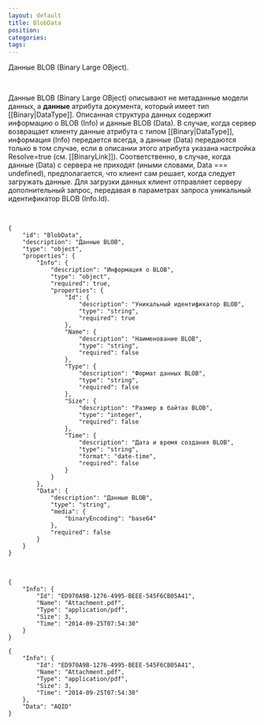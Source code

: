 ```yaml
---
layout: default
title: BlobData
position: 
categories: 
tags: 
---
```


Данные BLOB (Binary Large OBject).

   

Данные BLOB (Binary Large OBject) описывают не метаданные модели данных, а **данные** атрибута документа, который имеет тип [[Binary|DataType]]. Описанная структура данных содержит информацию о BLOB (Info) и данные BLOB (Data). В случае, когда сервер возвращает клиенту данные атрибута с типом [[Binary|DataType]], информация (Info) передается всегда, а данные (Data) передаются только в том случае, если в описании этого атрибута указана настройка Resolve=true (см. [[BinaryLink]]). Соответственно, в случае, когда данные (Data) с сервера не приходят (иными словами, Data === undefined), предполагается, что клиент сам решает, когда следует загружать данные. Для загрузки данных клиент отправляет серверу дополнительный запрос, передавая в параметрах запроса уникальный идентификатор BLOB (Info.Id).  


   

```
{
	"id": "BlobData",
	"description": "Данные BLOB",
	"type": "object",
	"properties": {
		"Info": {
			"description": "Информация о BLOB",
			"type": "object",
			"required": true,
			"properties": {
				"Id": {
					"description": "Уникальный идентификатор BLOB",
					"type": "string",
					"required": true
				},
				"Name": {
					"description": "Наименование BLOB",
					"type": "string",
					"required": false
				},
				"Type": {
					"description": "Формат данных BLOB",
					"type": "string",
					"required": false
				},
				"Size": {
					"description": "Размер в байтах BLOB",
					"type": "integer",
					"required": false
				},
				"Time": {
					"description": "Дата и время создания BLOB",
					"type": "string",
					"format": "date-time",
					"required": false
				}
			}
		},
		"Data": {
			"description": "Данные BLOB",
			"type": "string",
			"media": {
				"binaryEncoding": "base64"
			},
			"required": false
		}
	}
}
```

   

```
{
	"Info": {
		"Id": "ED970A9B-1276-4995-BEEE-545F6CB05A41",
		"Name": "Attachment.pdf",
		"Type": "application/pdf",
		"Size": 3,
		"Time": "2014-09-25T07:54:30"
	}
}
```

```
{
	"Info": {
		"Id": "ED970A9B-1276-4995-BEEE-545F6CB05A41",
		"Name": "Attachment.pdf",
		"Type": "application/pdf",
		"Size": 3,
		"Time": "2014-09-25T07:54:30"
	},
	"Data": "AQID"
}
```

 

 

